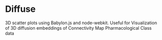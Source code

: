 Diffuse
=======

3D scatter plots using Babylon.js and node-webkit.  Useful for Visualization of 3D diffusion embeddings of Connectivity Map Pharmacological Class data
